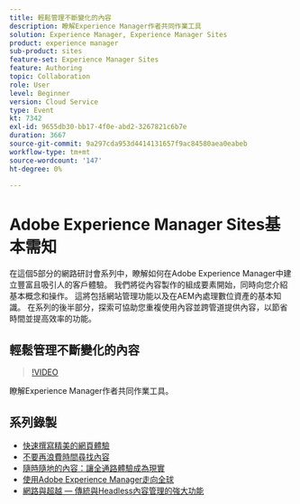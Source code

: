 ```yaml
---
title: 輕鬆管理不斷變化的內容
description: 瞭解Experience Manager作者共同作業工具
solution: Experience Manager, Experience Manager Sites
product: experience manager
sub-product: sites
feature-set: Experience Manager Sites
feature: Authoring
topic: Collaboration
role: User
level: Beginner
version: Cloud Service
type: Event
kt: 7342
exl-id: 9655db30-bb17-4f0e-abd2-3267821c6b7e
duration: 3667
source-git-commit: 9a297cda953d4414131657f9ac84580aea0eabeb
workflow-type: tm+mt
source-wordcount: '147'
ht-degree: 0%

---
```


# Adobe Experience Manager Sites基本需知

在這個5部分的網路研討會系列中，瞭解如何在Adobe Experience Manager中建立豐富且吸引人的客戶體驗。 我們將從內容製作的組成要素開始，同時向您介紹基本概念和操作。 這將包括網站管理功能以及在AEM內處理數位資產的基本知識。 在系列的後半部分，探索可協助您重複使用內容並跨管道提供內容，以節省時間並提高效率的功能。

## 輕鬆管理不斷變化的內容

>[!VIDEO](https://video.tv.adobe.com/v/332127/?quality=12&learn=on&hidetitle=true)

瞭解Experience Manager作者共同作業工具。

## 系列錄製

* [快速撰寫精美的網頁體驗](authoring-fundamentals.md)
* [不要再浪費時間尋找內容](media-library-administration.md)
* [隨時隨地的內容：讓全通路體驗成為現實](omnichannel-experiences.md)
* [使用Adobe Experience Manager走向全球](multi-site-management-web-translation.md)
* [網路與超越 — 傳統與Headless內容管理的強大功能](traditional-headless-content-management.md)
